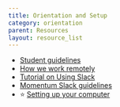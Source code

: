 ```yaml
---
title: Orientation and Setup
category: orientation
parent: Resources
layout: resource_list
---
```


- [Student guidelines](https://github.com/momentumlearn/student-resources/blob/main/articles/student-guidelines.md)
- [How we work remotely](https://github.com/momentumlearn/student-resources/blob/master/articles/working-remotely.md)
- [Tutorial on Using Slack](https://slack.com/resources/using-slack/slack-tutorials)
- [Momentum Slack guidelines](https://docs.google.com/document/d/1updvgMnO2xAAfP46oW__d3-nhv4hPodW7WvxKWX87JA/edit)
- ⭐ [Setting up your computer](https://www.notion.so/momentumlearn/Computer-Set-up-Instructions-42f17179ea9c4c769833cf9dc7890e20)
